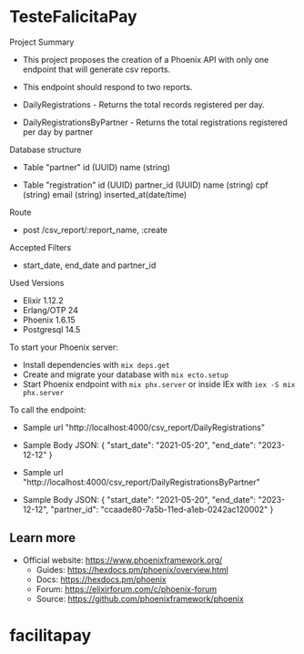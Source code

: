 # TesteFalicitaPay

Project Summary
  * This project proposes the creation of a Phoenix API with only one endpoint that will generate csv reports.
  * This endpoint should respond to two reports.
  
  * DailyRegistrations - Returns the total records registered per day.
  * DailyRegistrationsByPartner - Returns the total registrations registered per day by partner
  
Database structure

  * Table "partner"
   id (UUID)
   name (string)
 
  * Table "registration"
   id (UUID)
   partner_id (UUID)
   name (string)
   cpf (string)
   email (string)
   inserted_at(date/time)
 
Route
  * post /csv_report/:report_name, :create
 
Accepted Filters
  * start_date, end_date and partner_id
  
Used Versions
  * Elixir 1.12.2
  * Erlang/OTP 24
  * Phoenix 1.6.15
  * Postgresql 14.5
  

To start your Phoenix server:

  * Install dependencies with `mix deps.get`
  * Create and migrate your database with `mix ecto.setup`
  * Start Phoenix endpoint with `mix phx.server` or inside IEx with `iex -S mix phx.server`

To call the endpoint:

   * Sample url  "http://localhost:4000/csv_report/DailyRegistrations"
   * Sample Body JSON:
     {
      "start_date": "2021-05-20", 
      "end_date": "2023-12-12"
     }
     
   * Sample url  "http://localhost:4000/csv_report/DailyRegistrationsByPartner"
   * Sample Body JSON:
     {
      "start_date": "2021-05-20", 
      "end_date": "2023-12-12",
      "partner_id": "ccaade80-7a5b-11ed-a1eb-0242ac120002"
     }


## Learn more

* Official website: https://www.phoenixframework.org/
  * Guides: https://hexdocs.pm/phoenix/overview.html
  * Docs: https://hexdocs.pm/phoenix
  * Forum: https://elixirforum.com/c/phoenix-forum
  * Source: https://github.com/phoenixframework/phoenix
# facilitapay
